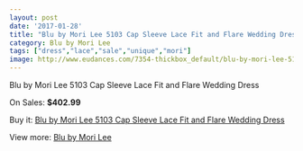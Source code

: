 ```yaml
---
layout: post
date: '2017-01-28'
title: "Blu by Mori Lee 5103 Cap Sleeve Lace Fit and Flare Wedding Dress"
category: Blu by Mori Lee
tags: ["dress","lace","sale","unique","mori"]
image: http://www.eudances.com/7354-thickbox_default/blu-by-mori-lee-5103-cap-sleeve-lace-fit-and-flare-wedding-dress.jpg
---
```

Blu by Mori Lee 5103 Cap Sleeve Lace Fit and Flare Wedding Dress

On Sales: **$402.99**
<a href="https://www.eudances.com/en/blu-by-mori-lee/2639-blu-by-mori-lee-5103-cap-sleeve-lace-fit-and-flare-wedding-dress.html"><amp-img layout="responsive" width="600" height="600" src="//www.eudances.com/7354-thickbox_default/blu-by-mori-lee-5103-cap-sleeve-lace-fit-and-flare-wedding-dress.jpg" alt="Blu by Mori Lee 5103 Cap Sleeve Lace Fit and Flare Wedding Dress 0" /></a>
<a href="https://www.eudances.com/en/blu-by-mori-lee/2639-blu-by-mori-lee-5103-cap-sleeve-lace-fit-and-flare-wedding-dress.html"><amp-img layout="responsive" width="600" height="600" src="//www.eudances.com/7358-thickbox_default/blu-by-mori-lee-5103-cap-sleeve-lace-fit-and-flare-wedding-dress.jpg" alt="Blu by Mori Lee 5103 Cap Sleeve Lace Fit and Flare Wedding Dress 1" /></a>
<a href="https://www.eudances.com/en/blu-by-mori-lee/2639-blu-by-mori-lee-5103-cap-sleeve-lace-fit-and-flare-wedding-dress.html"><amp-img layout="responsive" width="600" height="600" src="//www.eudances.com/7357-thickbox_default/blu-by-mori-lee-5103-cap-sleeve-lace-fit-and-flare-wedding-dress.jpg" alt="Blu by Mori Lee 5103 Cap Sleeve Lace Fit and Flare Wedding Dress 2" /></a>
<a href="https://www.eudances.com/en/blu-by-mori-lee/2639-blu-by-mori-lee-5103-cap-sleeve-lace-fit-and-flare-wedding-dress.html"><amp-img layout="responsive" width="600" height="600" src="//www.eudances.com/7356-thickbox_default/blu-by-mori-lee-5103-cap-sleeve-lace-fit-and-flare-wedding-dress.jpg" alt="Blu by Mori Lee 5103 Cap Sleeve Lace Fit and Flare Wedding Dress 3" /></a>
<a href="https://www.eudances.com/en/blu-by-mori-lee/2639-blu-by-mori-lee-5103-cap-sleeve-lace-fit-and-flare-wedding-dress.html"><amp-img layout="responsive" width="600" height="600" src="//www.eudances.com/7355-thickbox_default/blu-by-mori-lee-5103-cap-sleeve-lace-fit-and-flare-wedding-dress.jpg" alt="Blu by Mori Lee 5103 Cap Sleeve Lace Fit and Flare Wedding Dress 4" /></a>

Buy it: [Blu by Mori Lee 5103 Cap Sleeve Lace Fit and Flare Wedding Dress](https://www.eudances.com/en/blu-by-mori-lee/2639-blu-by-mori-lee-5103-cap-sleeve-lace-fit-and-flare-wedding-dress.html "Blu by Mori Lee 5103 Cap Sleeve Lace Fit and Flare Wedding Dress")

View more: [Blu by Mori Lee](https://www.eudances.com/en/39-blu-by-mori-lee "Blu by Mori Lee")